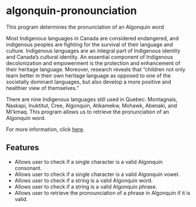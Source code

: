 # algonquin-pronounciation
This program determines the pronunciation of an Algonquin word

Most Indigenous languages in Canada are considered endangered, and indigenous peoples are fighting for the survival of their language and culture. Indigenous languages are an integral part of Indigenous identity and Canada’s cultural identity. An essential component of Indigenous decolonization and empowerment is the protection and enhancement of their heritage language. Moreover, research reveals that “children not only learn better in their own heritage language as opposed to one of the societally dominant languages, but also develop a more positive and healthier view of themselves.”

There are nine Indigenous languages still used in Quebec: Montagnais, Naskapi, Inuktitut, Cree, Algonquin, Atikamekw, Mohawk, Abenaki, and Mi’kmaq. This program allows us to retrieve the pronunciation of an Algonquin word.

For more information, click [here](http://www.native-languages.org/algonquin.htm).

## Features
- Allows user to check if a single character is a valid Algonquin consonant.
- Allows user to check if a single character is a valid Algonquin vowel.
- Allows user to check if a string is a valid Algonquin word.
- Allows user to check if a string is a valid Algonquin phrase.
- Allows user to retrieve the pronounciation of a phrase in Algonquin if it is valid.
